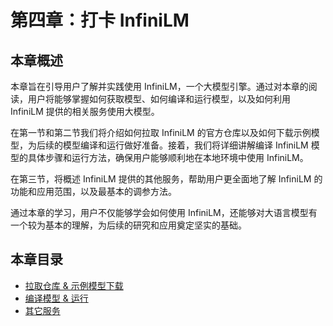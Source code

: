 # 第四章：打卡 InfiniLM

## 本章概述

本章旨在引导用户了解并实践使用 InfiniLM，一个大模型引擎。通过对本章的阅读，用户将能够掌握如何获取模型、如何编译和运行模型，以及如何利用 InfiniLM 提供的相关服务使用大模型。

在第一节和第二节我们将介绍如何拉取 InfiniLM 的官方仓库以及如何下载示例模型，为后续的模型编译和运行做好准备。接着，我们将详细讲解编译 InfiniLM 模型的具体步骤和运行方法，确保用户能够顺利地在本地环境中使用 InfiniLM。

在第三节，将概述 InfiniLM 提供的其他服务，帮助用户更全面地了解 InfiniLM 的功能和应用范围，以及最基本的调参方法。

通过本章的学习，用户不仅能够学会如何使用 InfiniLM，还能够对大语言模型有一个较为基本的理解，为后续的研究和应用奠定坚实的基础。

## 本章目录

- [拉取仓库 & 示例模型下载](ch4-01.md)
- [编译模型 & 运行](ch4-02.md)
- [其它服务](ch4-03.md)
